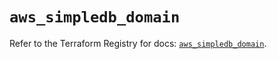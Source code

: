 # `aws_simpledb_domain`

Refer to the Terraform Registry for docs: [`aws_simpledb_domain`](https://registry.terraform.io/providers/hashicorp/aws/4.54.0/docs/resources/simpledb_domain).
